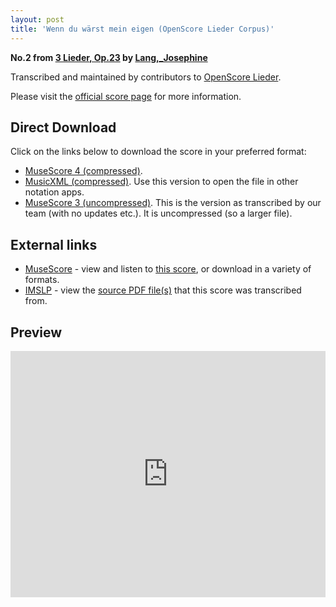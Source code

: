 ```yaml
---
layout: post
title: 'Wenn du wärst mein eigen (OpenScore Lieder Corpus)'
---
```


__No.2 from [3 Lieder, Op.23](https://fourscoreandmore.org/OpenScore/Lang%2C_Josephine/3_Lieder%2C_Op.23/) by [Lang,_Josephine](https://fourscoreandmore.org/OpenScore/Lang%2C_Josephine)__

Transcribed and maintained by contributors to [OpenScore Lieder].

Please visit the [official score page] for more information.

[official score page]: https://musescore.com/openscore-lieder-corpus/scores/6009759
[OpenScore Lieder]: https://musescore.com/openscore-lieder-corpus

## Direct Download

Click on the links below to download the score in your preferred format:
- [MuseScore 4 (compressed)](https://fourscoreandmore.org/OpenScore/Lang%2C_Josephine/3_Lieder%2C_Op.23/2_Wenn_du_w%C3%A4rst_mein_eigen.mscz).
- [MusicXML (compressed)](https://fourscoreandmore.org/OpenScore/Lang%2C_Josephine/3_Lieder%2C_Op.23/2_Wenn_du_w%C3%A4rst_mein_eigen.mxl). Use this version to open the file in other notation apps.
- [MuseScore 3 (uncompressed)](https://raw.githubusercontent.com/OpenScore/Lieder/refs/heads/main/scores/Lang%2C_Josephine/3_Lieder%2C_Op.23/2_Wenn_du_w%C3%A4rst_mein_eigen/lc6009759.mscx). This is the version as transcribed by our team (with no updates etc.). It is uncompressed (so a larger file).

## External links

- [MuseScore] - view and listen to [this score][MuseScore], or download in a variety of formats.
- [IMSLP] - view the [source PDF file(s)][IMSLP] that this score was transcribed from.

[MuseScore]: https://musescore.com/score/6009759
[IMSLP]: https://imslp.org/wiki/Special:ReverseLookup/582024

## Preview

<iframe width="100%" height="394" src="https://musescore.com/openscore-lieder-corpus/scores/6009759/embed" frameborder="0" allowfullscreen allow="autoplay; fullscreen"></iframe>
